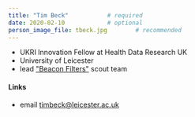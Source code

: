 ```yaml
---
title: "Tim Beck"			# required
date: 2020-02-10			# optional
person_image_file: tbeck.jpg		# recommended
---
```


<!-- automatic content -->

* UKRI Innovation Fellow at Health Data Research UK
* University of Leicester
* lead ["Beacon Filters"](https://beacon-project.io/teams/filters.html) scout team

<!--more-->

#### Links

* email [timbeck@leicester.ac.uk](mailto:timbeck@leicester.ac.uk)
